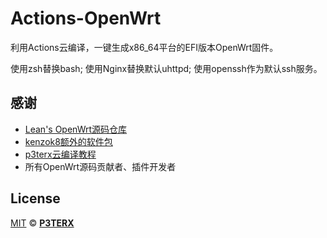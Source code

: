 # Actions-OpenWrt
利用Actions云编译，一键生成x86_64平台的EFI版本OpenWrt固件。

使用zsh替换bash;
使用Nginx替换默认uhttpd;
使用openssh作为默认ssh服务。


## 感谢
- [Lean's OpenWrt源码仓库](https://github.com/coolsnowwolf/lede)
- [kenzok8额外的软件包](https://github.com/kenzok8/small-package)
- [p3terx云编译教程](https://p3terx.com/archives/build-openwrt-with-github-actions.html)
- 所有OpenWrt源码贡献者、插件开发者


## License

[MIT](https://github.com/P3TERX/Actions-OpenWrt/blob/main/LICENSE) © [**P3TERX**](https://p3terx.com)
